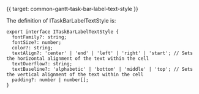 {{ target: common-gantt-task-bar-label-text-style }}

The definition of ITaskBarLabelTextStyle is:
```
export interface ITaskBarLabelTextStyle {
  fontFamily?: string;
  fontSize?: number;
  color?: string;
  textAlign?: 'center' | 'end' | 'left' | 'right' | 'start'; // Sets the horizontal alignment of the text within the cell
  textOverflow?: string;
  textBaseline?: 'alphabetic' | 'bottom' | 'middle' | 'top'; // Sets the vertical alignment of the text within the cell
  padding?: number | number[];
}
```
